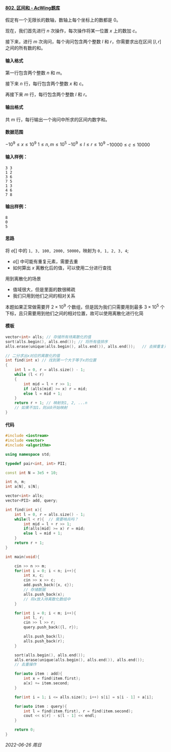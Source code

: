 #### [802. 区间和 - AcWing题库](https://www.acwing.com/problem/content/804/)

假定有一个无限长的数轴，数轴上每个坐标上的数都是 $0$。

现在，我们首先进行 $n$ 次操作，每次操作将某一位置 $x$ 上的数加 $c$。

接下来，进行 $m$ 次询问，每个询问包含两个整数 $l$ 和 $r$，你需要求出在区间 $[l,r]$ 之间的所有数的和。

#### 输入格式

第一行包含两个整数 $n$ 和 $m$。

接下来 $n$ 行，每行包含两个整数 $x$ 和 $c$。

再接下来 $m$ 行，每行包含两个整数 $l$ 和 $r$。

#### 输出格式

共 $m$ 行，每行输出一个询问中所求的区间内数字和。

#### 数据范围

$−10^9≤x≤10^9$
$1≤n,m≤10^5$
$−10^9≤l≤r≤10^9$
$−10000≤c≤10000$

#### 输入样例：

```
3 3
1 2
3 6
7 5
1 3
4 6
7 8
```

#### 输出样例：

```
8
0
5
```

#### 思路

将 $a[]$ 中的 `1, 3, 100, 2000, 50000`，映射为 `0, 1, 2, 3, 4`;

- $a[ ]$ 中可能有重复元素，需要去重
- 如何算出 $x$ 离散化后的值，可以使用二分进行查找

用到离散化的场景

- 值域很大，但是里面的数很稀疏
- 我们只用到他们之间的相对关系

本题如果正常做需要开 $2\times10^9$ 个数组，但是因为我们只需要用到最多 $3\times10^5$ 个下标，且只需要用到他们之间的相对位置，故可以使用离散化进行化简

#### 模板

```cpp
vector<int> alls; // 存储所有待离散化的值
sort(alls.begin(), alls.end()); // 将所有值排序
alls.erase(unique(alls.begin(), alls.end()), alls.end());   // 去掉重复元素

// 二分求出x对应的离散化的值
int find(int x) // 找到第一个大于等于x的位置
{
    int l = 0, r = alls.size() - 1;
    while (l < r)
    {
        int mid = l + r >> 1;
        if (alls[mid] >= x) r = mid;
        else l = mid + 1;
    }
    return r + 1; // 映射到1, 2, ...n
    // 如果不加1，则从0开始映射
}
```

#### 代码

```cpp
#include <iostream>
#include <vector>
#include <algorithm>

using namespace std;

typedef pair<int, int> PII;

const int N = 3e5 + 10;

int n, m;
int a[N], s[N];

vector<int> alls;
vector<PII> add, query;

int find(int x){
    int l = 0, r = alls.size() - 1;
    while(l < r){  // 需要哨兵吗？
        int mid = l + r >> 1;
        if(alls[mid] >= x) r = mid;
        else l = mid + 1;
    }
    return r + 1;
}

int main(void){

    cin >> n >> m;
    for(int i = 0; i < n; i++){
        int x, c;
        cin >> x >> c;
        add.push_back({x, c});
        // 存储数据
        alls.push_back(x);
        // 将x放入待离散化数组中
    }

    for(int i = 0; i < m; i++){
        int l, r;
        cin >> l >> r;
        query.push_back({l, r});

        alls.push_back(l);
        alls.push_back(r);
    }

    sort(alls.begin(), alls.end());
    alls.erase(unique(alls.begin(), alls.end()), alls.end());
    // 去重操作

    for(auto item : add){
        int x = find(item.first);
        a[x] += item.second;
    }

    for(int i = 1; i <= alls.size(); i++) s[i] = s[i - 1] + a[i];

    for(auto item : query){
        int l = find(item.first), r = find(item.second);
        cout << s[r] - s[l - 1] << endl;
    }

    return 0;
}
```


*2022-06-26 周日*